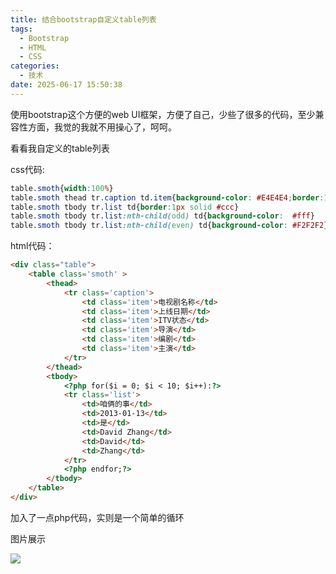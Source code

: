 ```yaml
---
title: 结合bootstrap自定义table列表
tags:
  - Bootstrap
  - HTML
  - CSS
categories:
  - 技术
date: 2025-06-17 15:50:38
---
```


使用bootstrap这个方便的web UI框架，方便了自己，少些了很多的代码，至少兼容性方面，我觉的我就不用操心了，呵呵。

看看我自定义的table列表

css代码:

```css
table.smoth{width:100%}
table.smoth thead tr.caption td.item{background-color: #E4E4E4;border:1px solid #ccc}
table.smoth tbody tr.list td{border:1px solid #ccc}
table.smoth tbody tr.list:nth-child(odd) td{background-color:  #fff}
table.smoth tbody tr.list:nth-child(even) td{background-color: #F2F2F2}
```

html代码：

```html
<div class="table">
	<table class='smoth' >
		<thead>
			<tr class='caption'>
				<td class='item'>电视剧名称</td>
				<td class='item'>上线日期</td>
				<td class='item'>ITV状态</td>
				<td class='item'>导演</td>
				<td class='item'>编剧</td>
				<td class='item'>主演</td>
			</tr>
		</thead>
		<tbody>
			<?php for($i = 0; $i < 10; $i++):?>
			<tr class='list'>
				<td>咱俩的事</td>
				<td>2013-01-13</td>
				<td>是</td>
				<td>David Zhang</td>
				<td>David</td>
				<td>Zhang</td>
			</tr>
			<?php endfor;?>
		</tbody>
	</table>
</div>
```

加入了一点php代码，实则是一个简单的循环

图片展示

![](http://g.hiphotos.bdimg.com/album/s%3D1400%3Bq%3D90/sign=46493e1a64380cd7e21ea6e991749645/43a7d933c895d1435b7c258972f082025aaf0716.jpg)
